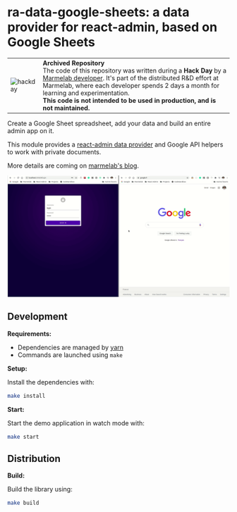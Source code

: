 # ra-data-google-sheets: a data provider for react-admin, based on Google Sheets

<table>
    <tr>
        <td><img width="60" src="https://cdnjs.cloudflare.com/ajax/libs/octicons/8.5.0/svg/beaker.svg" alt="hackday" /></td>
        <td>
            <strong>Archived Repository</strong><br />
            The code of this repository was written during a <strong>Hack Day</strong> by a <a href="https://marmelab.com/en/jobs">Marmelab developer</a>. It's part of the distributed R&D effort at Marmelab, where each developer spends 2 days a month for learning and experimentation.<br />
            <strong>This code is not intended to be used in production, and is not maintained.</strong>
        </td>
    </tr>
</table>

Create a Google Sheet spreadsheet, add your data and build an entire admin app on it.

This module provides a [react-admin data provider](https://marmelab.com/react-admin/DataProviders.html#data-providers) and Google API helpers to work with private documents.

More details are coming on [marmelab's blog](https://marmelab.com).

![Screencast](./screencast.gif)

## Development

**Requirements:**

- Dependencies are managed by [yarn](https://yarnpkg.com/)
- Commands are launched using `make`

**Setup:**

Install the dependencies with:

```sh
make install
```

**Start:**

Start the demo application in watch mode with:

```sh
make start
```

## Distribution

**Build:**

Build the library using:

```sh
make build
```
